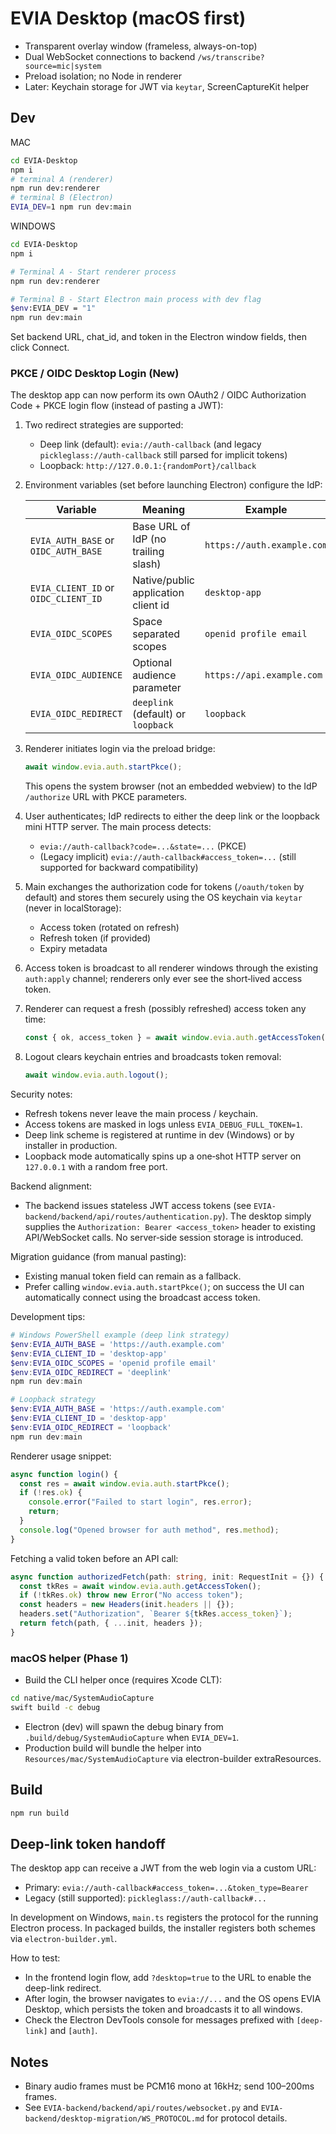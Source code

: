 # EVIA Desktop (macOS first)

- Transparent overlay window (frameless, always-on-top)
- Dual WebSocket connections to backend `/ws/transcribe?source=mic|system`
- Preload isolation; no Node in renderer
- Later: Keychain storage for JWT via `keytar`, ScreenCaptureKit helper

## Dev

MAC

```sh
cd EVIA-Desktop
npm i
# terminal A (renderer)
npm run dev:renderer
# terminal B (Electron)
EVIA_DEV=1 npm run dev:main
```

WINDOWS

```sh
cd EVIA-Desktop
npm i

# Terminal A - Start renderer process
npm run dev:renderer

# Terminal B - Start Electron main process with dev flag
$env:EVIA_DEV = "1"
npm run dev:main
```

Set backend URL, chat_id, and token in the Electron window fields, then click Connect.

### PKCE / OIDC Desktop Login (New)

The desktop app can now perform its own OAuth2 / OIDC Authorization Code + PKCE login flow (instead of pasting a JWT):

1. Two redirect strategies are supported:
   - Deep link (default): `evia://auth-callback` (and legacy `pickleglass://auth-callback` still parsed for implicit tokens)
   - Loopback: `http://127.0.0.1:{randomPort}/callback`
2. Environment variables (set before launching Electron) configure the IdP:

   | Variable                             | Meaning                             | Example                    |
   | ------------------------------------ | ----------------------------------- | -------------------------- |
   | `EVIA_AUTH_BASE` or `OIDC_AUTH_BASE` | Base URL of IdP (no trailing slash) | `https://auth.example.com` |
   | `EVIA_CLIENT_ID` or `OIDC_CLIENT_ID` | Native/public application client id | `desktop-app`              |
   | `EVIA_OIDC_SCOPES`                   | Space separated scopes              | `openid profile email`     |
   | `EVIA_OIDC_AUDIENCE`                 | Optional audience parameter         | `https://api.example.com`  |
   | `EVIA_OIDC_REDIRECT`                 | `deeplink` (default) or `loopback`  | `loopback`                 |

3. Renderer initiates login via the preload bridge:
   ```ts
   await window.evia.auth.startPkce();
   ```
   This opens the system browser (not an embedded webview) to the IdP `/authorize` URL with PKCE parameters.
4. User authenticates; IdP redirects to either the deep link or the loopback mini HTTP server. The main process detects:
   - `evia://auth-callback?code=...&state=...` (PKCE)
   - (Legacy implicit) `evia://auth-callback#access_token=...` (still supported for backward compatibility)
5. Main exchanges the authorization code for tokens (`/oauth/token` by default) and stores them securely using the OS keychain via `keytar` (never in localStorage):
   - Access token (rotated on refresh)
   - Refresh token (if provided)
   - Expiry metadata
6. Access token is broadcast to all renderer windows through the existing `auth:apply` channel; renderers only ever see the short‑lived access token.
7. Renderer can request a fresh (possibly refreshed) access token any time:
   ```ts
   const { ok, access_token } = await window.evia.auth.getAccessToken();
   ```
8. Logout clears keychain entries and broadcasts token removal:
   ```ts
   await window.evia.auth.logout();
   ```

Security notes:

- Refresh tokens never leave the main process / keychain.
- Access tokens are masked in logs unless `EVIA_DEBUG_FULL_TOKEN=1`.
- Deep link scheme is registered at runtime in dev (Windows) or by installer in production.
- Loopback mode automatically spins up a one‑shot HTTP server on `127.0.0.1` with a random free port.

Backend alignment:

- The backend issues stateless JWT access tokens (see `EVIA-backend/backend/api/routes/authentication.py`). The desktop simply supplies the `Authorization: Bearer <access_token>` header to existing API/WebSocket calls. No server‑side session storage is introduced.

Migration guidance (from manual pasting):

- Existing manual token field can remain as a fallback.
- Prefer calling `window.evia.auth.startPkce()`; on success the UI can automatically connect using the broadcast access token.

Development tips:

```powershell
# Windows PowerShell example (deep link strategy)
$env:EVIA_AUTH_BASE = 'https://auth.example.com'
$env:EVIA_CLIENT_ID = 'desktop-app'
$env:EVIA_OIDC_SCOPES = 'openid profile email'
$env:EVIA_OIDC_REDIRECT = 'deeplink'
npm run dev:main
```

```powershell
# Loopback strategy
$env:EVIA_AUTH_BASE = 'https://auth.example.com'
$env:EVIA_CLIENT_ID = 'desktop-app'
$env:EVIA_OIDC_REDIRECT = 'loopback'
npm run dev:main
```

Renderer usage snippet:

```ts
async function login() {
  const res = await window.evia.auth.startPkce();
  if (!res.ok) {
    console.error("Failed to start login", res.error);
    return;
  }
  console.log("Opened browser for auth method", res.method);
}
```

Fetching a valid token before an API call:

```ts
async function authorizedFetch(path: string, init: RequestInit = {}) {
  const tkRes = await window.evia.auth.getAccessToken();
  if (!tkRes.ok) throw new Error("No access token");
  const headers = new Headers(init.headers || {});
  headers.set("Authorization", `Bearer ${tkRes.access_token}`);
  return fetch(path, { ...init, headers });
}
```

### macOS helper (Phase 1)

- Build the CLI helper once (requires Xcode CLT):

```sh
cd native/mac/SystemAudioCapture
swift build -c debug
```

- Electron (dev) will spawn the debug binary from `.build/debug/SystemAudioCapture` when `EVIA_DEV=1`.
- Production build will bundle the helper into `Resources/mac/SystemAudioCapture` via electron-builder extraResources.

## Build

```sh
npm run build
```

## Deep-link token handoff

The desktop app can receive a JWT from the web login via a custom URL:

- Primary: `evia://auth-callback#access_token=...&token_type=Bearer`
- Legacy (still supported): `pickleglass://auth-callback#...`

In development on Windows, `main.ts` registers the protocol for the running Electron process.
In packaged builds, the installer registers both schemes via `electron-builder.yml`.

How to test:

- In the frontend login flow, add `?desktop=true` to the URL to enable the deep-link redirect.
- After login, the browser navigates to `evia://...` and the OS opens EVIA Desktop, which persists the token and broadcasts it to all windows.
- Check the Electron DevTools console for messages prefixed with `[deep-link]` and `[auth]`.

## Notes

- Binary audio frames must be PCM16 mono at 16kHz; send 100–200ms frames.
- See `EVIA-backend/backend/api/routes/websocket.py` and `EVIA-backend/desktop-migration/WS_PROTOCOL.md` for protocol details.

